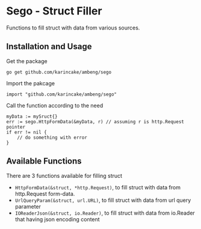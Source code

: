 # Sego - Struct Filler
Functions to fill struct with data from various sources.

## Installation and Usage
Get the package

`go get github.com/karincake/ambeng/sego`

Import the pakcage

`import "github.com/karincake/ambeng/sego"`

Call the function according to the need

```
myData := mySruct{}
err := sego.HttpFormData(&myData, r) // assuming r is http.Request pointer
if err != nil {
    // do something with error
}
```

## Available Functions
There are 3 functions available for filling struct
- `HttpFormData(&struct, *http.Request)`, to fill struct with data from http.Request form-data.
- `UrlQueryParam(&struct, url.URL)`, to fill struct with data from url query parameter
- `IOReaderJson(&struct, io.Reader)`, to fill struct with data from io.Reader that having json encoding content
